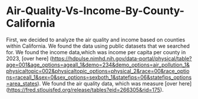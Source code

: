 # Air-Quality-Vs-Income-By-County-California

First, we decided to analyze the air quality and income based on counties within California. We found the data using public datasets that we searched for. 
We found the income data,which was income per capita per county in 2023, [over here] (https://hdpulse.nimhd.nih.gov/data-portal/physical/table?age=001&age_options=ageall_1&demo=234&demo_options=air_pollution_1&physicaltopic=002&physicaltopic_options=physical_2&race=00&race_options=raceall_1&sex=0&sex_options=sexboth_1&statefips=06&statefips_options=area_states).
We found the air quality data, which was measure [over here] (https://fred.stlouisfed.org/release/tables?eid=266305&rid=175).
